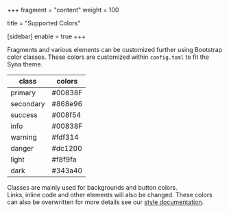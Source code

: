 +++
fragment = "content"
weight = 100

title = "Supported Colors"

[sidebar]
  enable = true
+++

Fragments and various elements can be customized further using Bootstrap color classes.
These colors are customized within `config.toml` to fit the Syna theme.

| class     | colors  |
| --------- | ------- |
| primary   | #00838F |
| secondary | #868e96 |
| success   | #008f54 |
| info      | #00838F |
| warning   | #fdf314 |
| danger    | #dc1200 |
| light     | #f8f9fa |
| dark      | #343a40 |

Classes are mainly used for backgrounds and button colors.  
Links, inline code and other elements will also be changed.
These colors can also be overwritten for more details see our [style documentation](/docs/development/#styles).
